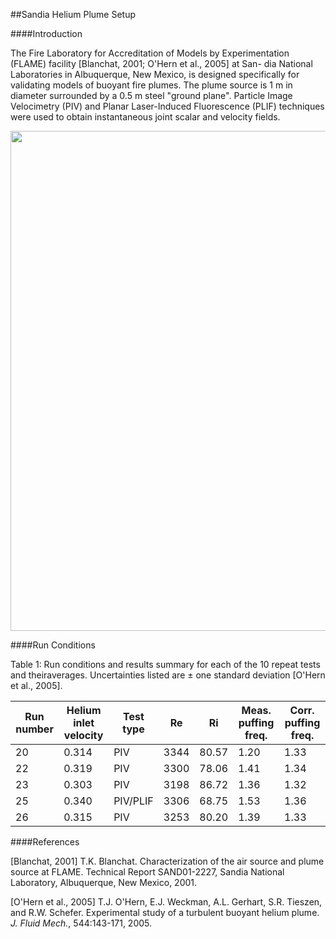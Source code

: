 ##Sandia Helium Plume Setup

####Introduction

The Fire Laboratory for Accreditation of Models by Experimentation (FLAME) facility [Blanchat, 2001; O'Hern et al., 2005] at San- dia National Laboratories in Albuquerque, New Mexico, is designed specifically for validating models of buoyant fire plumes. The plume source is 1 m in diameter surrounded by a 0.5 m steel "ground plane". Particle Image Velocimetry (PIV) and Planar Laser-Induced Fluorescence (PLIF) techniques were used to obtain instantaneous joint scalar and velocity fields.

<img src="https://github.com/MaCFP/macfp-db/blob/master/Buoyant_Plumes/Sandia_Helium_Plume/Documentation/Sandia_FLAME_facility.png" width="800">

####Run Conditions

Table 1: Run conditions and results summary for each of the 10 repeat tests and theiraverages. Uncertainties listed are ± one standard deviation [O'Hern et al., 2005].

| Run number | Helium inlet velocity | Test type | Re    | Ri    | Meas. puffing freq. | Corr. puffing freq. |
| ---------- | --------------------- | --------- | ----- | ----- | ------------------- | ------------------- |
| 20         | 0.314                 | PIV       | 3344  | 80.57 | 1.20                | 1.33                |
| 22         | 0.319                 | PIV       | 3300  | 78.06 | 1.41                | 1.34                |
| 23         | 0.303                 | PIV       | 3198  | 86.72 | 1.36                | 1.32                |
| 25         | 0.340                 | PIV/PLIF  | 3306  | 68.75 | 1.53                | 1.36                |
| 26         | 0.315                 | PIV       | 3253  | 80.20 | 1.39                | 1.33                |



####References

[Blanchat, 2001] T.K. Blanchat. Characterization of the air source and plume source at FLAME.  Technical Report SAND01-2227, Sandia National Laboratory, Albuquerque, New Mexico, 2001.

[O'Hern et al., 2005] T.J. O'Hern, E.J. Weckman, A.L. Gerhart, S.R. Tieszen, and R.W. Schefer.  Experimental study of a turbulent buoyant helium plume. _J. Fluid Mech._, 544:143-171, 2005.
